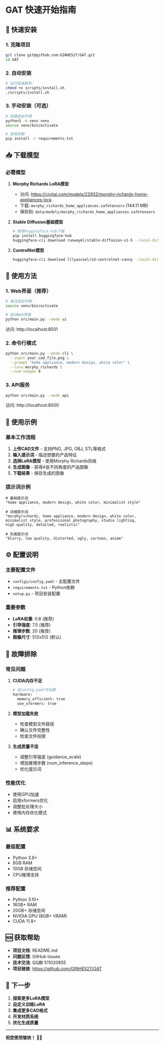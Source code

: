 # GAT 快速开始指南

## 🚀 快速安装

### 1. 克隆项目
```bash
git clone git@github.com:GINHE527/GAT.git
cd GAT
```

### 2. 自动安装
```bash
# 运行安装脚本
chmod +x scripts/install.sh
./scripts/install.sh
```

### 3. 手动安装（可选）
```bash
# 创建虚拟环境
python3 -m venv venv
source venv/bin/activate

# 安装依赖
pip install -r requirements.txt
```

## 📥 下载模型

### 必需模型
1. **Morphy Richards LoRA模型**
   - 访问: https://civitai.com/models/22932/morphy-richards-home-appliances-lora
   - 下载: `morphy_richards_home_appliances.safetensors` (144.11 MB)
   - 保存到: `data/models/morphy_richards_home_appliances.safetensors`

2. **Stable Diffusion基础模型**
   ```bash
   # 使用huggingface-hub下载
   pip install huggingface-hub
   huggingface-cli download runwayml/stable-diffusion-v1-5 --local-dir models/stable-diffusion-v1-5
   ```

3. **ControlNet模型**
   ```bash
   huggingface-cli download lllyasviel/sd-controlnet-canny --local-dir models/controlnet/canny
   ```

## 🎯 使用方法

### 1. Web界面（推荐）
```bash
# 激活虚拟环境
source venv/bin/activate

# 启动Web界面
python src/main.py --mode ui
```

访问: http://localhost:8501

### 2. 命令行模式
```bash
python src/main.py --mode cli \
  --input your_cad_file.png \
  --prompt "home appliance, modern design, white color" \
  --lora morphy_richards \
  --num-images 4
```

### 3. API服务
```bash
python src/main.py --mode api
```

访问: http://localhost:8000

## 🎨 使用示例

### 基本工作流程
1. **上传CAD文件** - 支持PNG, JPG, OBJ, STL等格式
2. **输入提示词** - 描述想要的产品特征
3. **选择LoRA模型** - 使用Morphy Richards风格
4. **生成图像** - 获得4张不同角度的产品图像
5. **下载结果** - 保存生成的图像

### 提示词示例
```
# 基础提示词
"home appliance, modern design, white color, minimalist style"

# 详细提示词
"morphyrichards, home appliance, modern design, white color, 
minimalist style, professional photography, studio lighting, 
high quality, detailed, realistic"

# 负面提示词
"blurry, low quality, distorted, ugly, cartoon, anime"
```

## ⚙️ 配置说明

### 主要配置文件
- `configs/config.yaml` - 主配置文件
- `requirements.txt` - Python依赖
- `setup.py` - 项目安装配置

### 重要参数
- **LoRA权重**: 0.8 (推荐)
- **引导强度**: 7.5 (推荐)
- **推理步数**: 20 (推荐)
- **图像尺寸**: 512x512 (默认)

## 🔧 故障排除

### 常见问题

1. **CUDA内存不足**
   ```bash
   # 在config.yaml中设置
   hardware:
     memory_efficient: true
     use_xformers: true
   ```

2. **模型加载失败**
   - 检查模型文件路径
   - 确认文件完整性
   - 检查文件权限

3. **生成质量不佳**
   - 调整引导强度 (guidance_scale)
   - 增加推理步数 (num_inference_steps)
   - 优化提示词

### 性能优化
- 使用GPU加速
- 启用xformers优化
- 调整批处理大小
- 使用内存优化模式

## 📊 系统要求

### 最低配置
- Python 3.8+
- 8GB RAM
- 10GB 存储空间
- CPU推理支持

### 推荐配置
- Python 3.10+
- 16GB+ RAM
- 20GB+ 存储空间
- NVIDIA GPU (8GB+ VRAM)
- CUDA 11.8+

## 🆘 获取帮助

- **项目文档**: README.md
- **问题反馈**: GitHub Issues
- **技术交流**: QQ群 511020855
- **项目链接**: https://github.com/GINHE527/GAT

## 🎯 下一步

1. **探索更多LoRA模型**
2. **自定义训练LoRA**
3. **集成更多CAD格式**
4. **开发材质系统**
5. **优化生成质量**

---

**祝您使用愉快！** 🎨✨

